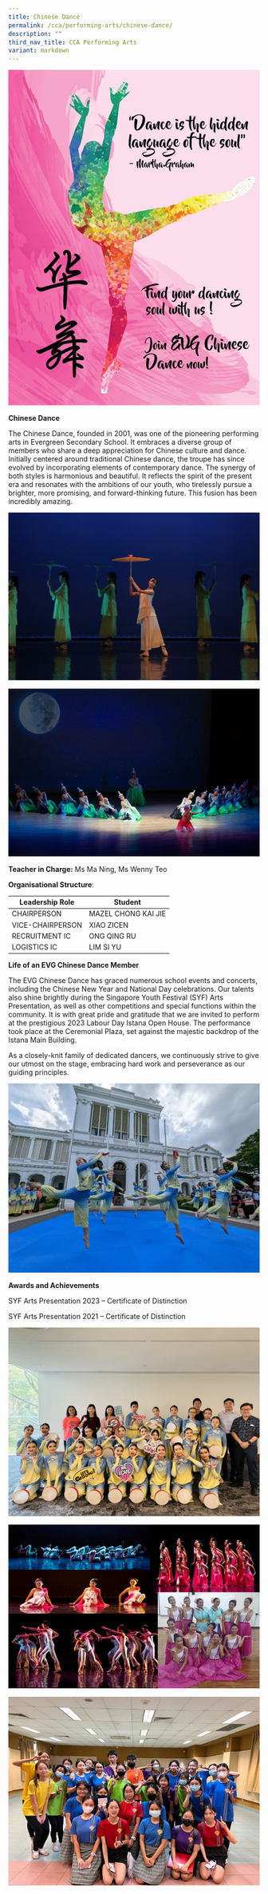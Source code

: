 ```yaml
---
title: Chinese Dance
permalink: /cca/performing-arts/chinese-dance/
description: ""
third_nav_title: CCA Performing Arts
variant: markdown
---
```

![](/images/cd_01%20-%20ning%20ma.jpg)

**Chinese Dance**

The Chinese Dance, founded in 2001, was one of the pioneering performing arts in Evergreen Secondary School. It embraces a diverse group of members who share a deep appreciation for Chinese culture and dance. Initially centered around traditional Chinese dance, the troupe has since evolved by incorporating elements of contemporary dance. The synergy of both styles is harmonious and beautiful. It reflects the spirit of the present era and resonates with the ambitions of our youth, who tirelessly pursue a brighter, more promising, and forward-thinking future. This fusion has been incredibly amazing.

![](/images/cd_03%20-%20ning%20ma.jpg)

![](/images/cd_05%20-%20ning%20ma.jpg)

**Teacher in Charge:** Ms Ma Ning, Ms Wenny Teo

**Organisational Structure**:

 | Leadership Role | Student                                  |
|---------------------------------|-------------------------------------------------------|
| CHAIRPERSON | MAZEL CHONG KAI JIE                                           |
| VICE-CHAIRPERSON | XIAO ZICEN                                          |
| RECRUITMENT IC | ONG QING RU                                            |
| LOGISTICS IC         | LIM SI YU                                   |


**Life of an EVG Chinese Dance Member**

The EVG Chinese Dance has graced numerous school events and concerts, including the Chinese New Year and National Day celebrations. Our talents also shine brightly during the Singapore Youth Festival (SYF) Arts Presentation, as well as other competitions and special functions within the community. It is with great pride and gratitude that we are invited to perform at the prestigious 2023 Labour Day Istana Open House. The performance took place at the Ceremonial Plaza, set against the majestic backdrop of the Istana Main Building.

As a closely-knit family of dedicated dancers, we continuously strive to give our utmost on the stage, embracing hard work and perseverance as our guiding principles.

![](/images/cd_06%20-%20ning%20ma.jfif)

**Awards and Achievements**

SYF Arts Presentation 2023 – Certificate of Distinction

SYF Arts Presentation 2021 – Certificate of Distinction

![](/images/cd_07%20-%20ning%20ma.jpg)

![](/images/cd_08%20-%20ning%20ma.jpg)

![](/images/cd_09_farewell.jpg)